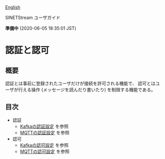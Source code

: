 <!--
Copyright (C) 2019 National Institute of Informatics

Licensed to the Apache Software Foundation (ASF) under one
or more contributor license agreements.  See the NOTICE file
distributed with this work for additional information
regarding copyright ownership.  The ASF licenses this file
to you under the Apache License, Version 2.0 (the
"License"); you may not use this file except in compliance
with the License.  You may obtain a copy of the License at

  http://www.apache.org/licenses/LICENSE-2.0

Unless required by applicable law or agreed to in writing,
software distributed under the License is distributed on an
"AS IS" BASIS, WITHOUT WARRANTIES OR CONDITIONS OF ANY
KIND, either express or implied.  See the License for the
specific language governing permissions and limitations
under the License.
-->

[English](auth.en.md)

SINETStream ユーザガイド

**準備中** (2020-06-05 18:35:01 JST)

# 認証と認可

## 概要

認証とは事前に登録されたユーザだけが接続を許可される機能で、
認可とはユーザが行える操作 (メッセージを読んだり書いたり) を制限する機能である。

## 目次

* 認証
    * [Kafkaの認証設定](kafka-authentication.md) を参照
    * [MQTTの認証設定](mqtt-authentication.md) を参照
* 認可
    * [Kafkaの認可設定](kafka-authorization.md) を参照
    * [MQTTの認可設定](mqtt-authorization.md) を参照
